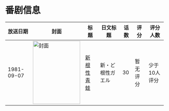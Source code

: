 # 番剧信息

|放送日期|封面|标题|日文标题|话数|评分|评分人数|
|---|---|---|---|---|---|---|
|1981-09-07|<img src="https://lain.bgm.tv/pic/cover/c/d4/cc/132767_zgZEG.jpg" alt="封面" style="width:150px;height:200px;object-fit:cover;">|[新根性青蛙](https://bangumi.tv/subject/132767)|新・ど根性ガエル|30|暂无评分|少于10人评分|
